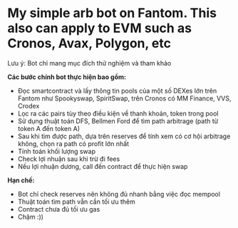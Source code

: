 # My simple arb bot on Fantom. This also can apply to EVM such as Cronos, Avax, Polygon, etc
Lưu ý: Bot chỉ mang mục đích thử nghiệm và tham khảo

**Các bước chính bot thực hiện bao gồm:**
- Đọc smartcontract và lấy thông tin pools của một số DEXes lớn trên Fantom như Spookyswap, SpiritSwap, trên Cronos có MM Finance, VVS, Crodex
- Lọc ra các pairs tùy theo điều kiện về thanh khoản, token trong pool
- Sử dụng thuật toán DFS, Bellmen Ford để tìm path arbitrage (path từ token A đến token A)
- Sau khi tìm được path, dựa trên reserves để tính xem có cơ hội arbitrage không, chọn ra path có profit lớn nhất
- Tính toán khối lượng swap
- Check lợi nhuận sau khi trừ đi fees
- Nếu lợi nhuận dương, call đến contract để thực hiện swap

**Hạn chế:**
- Bot chỉ check reserves nên không đủ nhanh bằng việc đọc mempool
- Thuật toán tìm path vẫn cần tối ưu thêm
- Contract chưa đủ tối ưu gas
- Chậm :))
